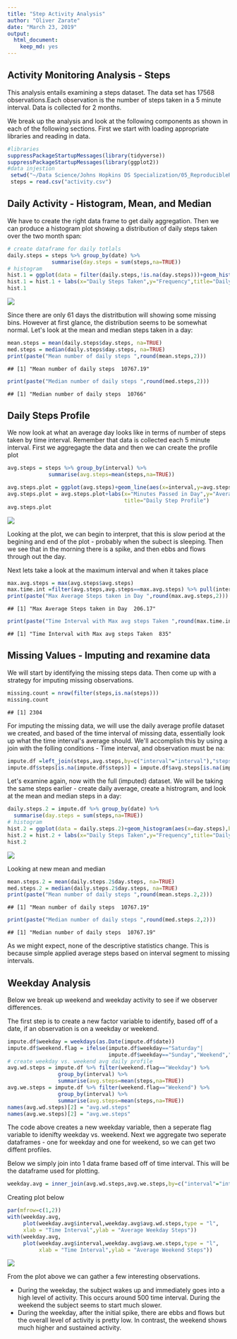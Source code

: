```yaml
---
title: "Step Activity Analysis"
author: "Oliver Zarate"
date: "March 23, 2019"
output: 
  html_document: 
    keep_md: yes
---
```




## Activity Monitoring Analysis - Steps  

This analysis entails examining a steps dataset. The data set has 17568 observations.Each observation is the number of steps taken in a 5 minute interval. Data is collected for 2 months.

We break up the analysis and look at the following components as shown in each of the following sections. First we start with loading appropriate libraries and reading in data.


```r
#libraries
suppressPackageStartupMessages(library(tidyverse))
suppressPackageStartupMessages(library(ggplot2))
#data injestion
 setwd("~/Data Science/Johns Hopkins DS Specialization/05_ReproducibleResearch/week 2 project")
 steps = read.csv("activity.csv") 
```

## Daily Activity - Histogram, Mean, and Median

We have to create the right data frame to get daily aggregation. Then we can produce a histogram plot showing a distribution of daily steps taken over the two month span:


```r
# create dataframe for daily totlals
daily.steps = steps %>% group_by(date) %>% 
              summarise(day.steps = sum(steps,na=TRUE))
# histogram
hist.1 = ggplot(data = filter(daily.steps,!is.na(day.steps)))+geom_histogram(aes(x=day.steps), binwidth = 1000)
hist.1 = hist.1 + labs(x="Daily Steps Taken",y="Frequency",title="Daily Step Distribution")
hist.1
```

![](PA1_template_files/figure-html/unnamed-chunk-2-1.png)<!-- -->

Since there are only 61 days the distritbution will showing some missing bins. However at first glance, the distribution seems to be somewhat normal. Let's look at the mean and median steps taken in a day:


```r
mean.steps = mean(daily.steps$day.steps, na=TRUE)
med.steps = median(daily.steps$day.steps, na=TRUE)
print(paste("Mean number of daily steps ",round(mean.steps,2)))
```

```
## [1] "Mean number of daily steps  10767.19"
```

```r
print(paste("Median number of daily steps ",round(med.steps,2)))
```

```
## [1] "Median number of daily steps  10766"
```

## Daily Steps Profile

We now look at what an average day looks like in terms of number of steps taken by time interval. Remember that data is collected each 5 minute interval. First we aggregagte the data and then we can create the profile plot


```r
avg.steps = steps %>% group_by(interval) %>% 
             summarise(avg.steps=mean(steps,na=TRUE))

avg.steps.plot = ggplot(avg.steps)+geom_line(aes(x=interval,y=avg.steps))
avg.steps.plot = avg.steps.plot+labs(x="Minutes Passed in Day",y="Average Steps in Interval",
                                     title="Daily Step Profile")
avg.steps.plot
```

![](PA1_template_files/figure-html/unnamed-chunk-4-1.png)<!-- -->

Looking at the plot, we can begin to interpret, that this is slow period at the begining and end of the plot - probably when the subect is sleeping. Then we see that in the morning there is a spike, and then ebbs and flows through out the day.

Next lets take a look at the maximum interval and when it takes place


```r
max.avg.steps = max(avg.steps$avg.steps)
max.time.int =filter(avg.steps,avg.steps==max.avg.steps) %>% pull(interval)
print(paste("Max Average Steps taken in Day ",round(max.avg.steps,2)))
```

```
## [1] "Max Average Steps taken in Day  206.17"
```

```r
print(paste("Time Interval with Max avg steps Taken ",round(max.time.int,2)))
```

```
## [1] "Time Interval with Max avg steps Taken  835"
```

## Missing Values - Imputing and rexamine data
We will start by identifying the missing steps data. Then come up with a strategy for imputing missing observations.


```r
missing.count = nrow(filter(steps,is.na(steps)))
missing.count
```

```
## [1] 2304
```

For imputing the missing data, we will use the daily average profile dataset we created, and based of the time interval of missing data, essentially look up what the time interval's average should. We'll accomplish this by using a join with the folling conditions - Time interval, and observation must be na:


```r
impute.df =left_join(steps,avg.steps,by=c("interval"="interval"),"steps"="NA") 
impute.df$steps[is.na(impute.df$steps)] = impute.df$avg.steps[is.na(impute.df$steps)]
```

Let's examine again, now with the full (imputed) dataset. We will be taking the same steps earlier - create daily average, create a histrogram, and look at the mean and median steps in a day:


```r
daily.steps.2 = impute.df %>% group_by(date) %>% 
  summarise(day.steps = sum(steps,na=TRUE))
# histogram
hist.2 = ggplot(data = daily.steps.2)+geom_histogram(aes(x=day.steps),binwidth = 500)
hist.2 = hist.2 + labs(x="Daily Steps Taken",y="Frequency",title="Daily Step Distribution")
hist.2
```

![](PA1_template_files/figure-html/unnamed-chunk-8-1.png)<!-- -->

Looking at new mean and median 


```r
mean.steps.2 = mean(daily.steps.2$day.steps, na=TRUE)
med.steps.2 = median(daily.steps.2$day.steps, na=TRUE)
print(paste("Mean number of daily steps ",round(mean.steps.2,2)))
```

```
## [1] "Mean number of daily steps  10767.19"
```

```r
print(paste("Median number of daily steps ",round(med.steps.2,2)))
```

```
## [1] "Median number of daily steps  10767.19"
```

As we might expect, none of the descriptive statistics change. This is because simple applied average steps based on interval segment to missing intervals. 

## Weekday Analysis

Below we break up weekend and weekday activity to see if we observer differences.

The first step is to create a new factor variable to identify, based off of a date, if an observation is on a weekday or weekend. 


```r
impute.df$weekday = weekdays(as.Date(impute.df$date))
impute.df$weekend.flag = ifelse(impute.df$weekday=="Saturday"|
                                impute.df$weekday=="Sunday","Weekend","Weekday")
# create weekday vs. weekend avg daily profile
avg.wd.steps = impute.df %>% filter(weekend.flag=="Weekday") %>% 
                group_by(interval) %>% 
                summarise(avg.steps=mean(steps,na=TRUE))
avg.we.steps = impute.df %>% filter(weekend.flag=="Weekend") %>% 
                group_by(interval) %>% 
                summarise(avg.steps=mean(steps,na=TRUE))
names(avg.wd.steps)[2] = "avg.wd.steps"
names(avg.we.steps)[2] = "avg.we.steps"
```

The code above creates a new weekday variable, then a seperate flag variable to idenifty weekday vs. weekend. Next we aggregate two seperate dataframes - one for weekday and one for weekend, so we can get two diffent profiles.

Below we simply join into 1 data frame based off of time interval. This will be the dataframe used for plotting. 


```r
weekday.avg = inner_join(avg.wd.steps,avg.we.steps,by=c("interval"="interval"))
```

Creating plot below


```r
par(mfrow=c(1,2))
with(weekday.avg,
     plot(weekday.avg$interval,weekday.avg$avg.wd.steps,type = "l",
     xlab = "Time Interval",ylab = "Average Weekday Steps"))
with(weekday.avg,
     plot(weekday.avg$interval,weekday.avg$avg.we.steps,type = "l",
          xlab = "Time Interval",ylab = "Average Weekend Steps"))
```

![](PA1_template_files/figure-html/unnamed-chunk-12-1.png)<!-- -->

From the plot above we can gather a few interesting observations.

* During the weekday, the subject wakes up and immediately goes into a high level of activity. This occurs around 500 time interval. During the weekend the subject seems to start much slower.
* During the weekday, after the initial spike, there are ebbs and flows but the overall level of activity is pretty low. In contrast, the weekend shows much higher and sustained activity.
